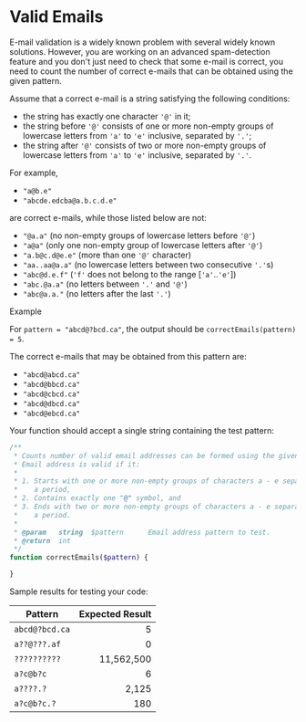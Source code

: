 # Valid Emails

E-mail validation is a widely known problem with several widely known solutions. However, you are working on an advanced spam-detection feature and you don't just need to check that some e-mail is correct, you need to count the number of correct e-mails that can be obtained using the given pattern.

Assume that a correct e-mail is a string satisfying the following conditions:

- the string has exactly one character `'@'` in it;
- the string before `'@'` consists of one or more non-empty groups of lowercase letters from `'a'` to `'e'` inclusive, separated by `'.'`;
- the string after `'@'` consists of two or more non-empty groups of lowercase letters from `'a'` to `'e'` inclusive, separated by `'.'`.

For example,

- `"a@b.e"`
- `"abcde.edcba@a.b.c.d.e"`

are correct e-mails, while those listed below are not:

- `"@a.a"` (no non-empty groups of lowercase letters before `'@'`)
- `"a@a"` (only one non-empty group of lowercase letters after `'@'`)
- `"a.b@c.d@e.e"` (more than one `'@'` character)
- `"aa..aa@a.a"` (no lowercase letters between two consecutive `'.'`s)
- `"abc@d.e.f"` (`'f'` does not belong to the range [`'a'`..`'e'`])
- `"abc.@a.a"` (no letters between `'.'` and `'@'`)
- `"abc@a.a."` (no letters after the last `'.'`)

Example

For `pattern = "abcd@?bcd.ca"`, the output should be
`correctEmails(pattern) = 5`.

The correct e-mails that may be obtained from this pattern are:

- `"abcd@abcd.ca"`
- `"abcd@bbcd.ca"`
- `"abcd@cbcd.ca"`
- `"abcd@dbcd.ca"`
- `"abcd@ebcd.ca"`

Your function should accept a single string containing the test pattern:

```php
/**
 * Counts number of valid email addresses can be formed using the given pattern.
 * Email address is valid if it:
 *
 * 1. Starts with one or more non-empty groups of characters a - e separated by
 *    a period,
 * 2. Contains exactly one "@" symbol, and
 * 3. Ends with two or more non-empty groups of characters a - e separated by
 *    a period.
 *
 * @param   string  $pattern      Email address pattern to test.
 * @return  int
 */
function correctEmails($pattern) {

}
```

Sample results for testing your code:

| Pattern | Expected Result |
|---------|----------------:|
| `abcd@?bcd.ca` | 5 |
| `a??@???.af` | 0 |
| `??????????` | 11,562,500 |
| `a?c@b?c` | 6 |
| `a????.?` | 2,125 |
| `a?c@b?c.?` | 180 |

